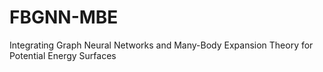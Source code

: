 # FBGNN-MBE
Integrating Graph Neural Networks and Many-Body Expansion Theory for Potential Energy Surfaces
